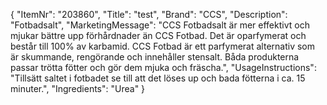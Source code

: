 {
  "ItemNr": "203860",
  "Title": "test",
  "Brand": "CCS",
  "Description": "Fotbadsalt",
  "MarketingMessage": "CCS Fotbadsalt är mer effektivt och mjukar bättre upp förhårdnader än CCS Fotbad. Det är oparfymerat och består till 100% av karbamid. CCS Fotbad är ett parfymerat alternativ som är skummande, rengörande och innehåller stensalt. Båda produkterna passar trötta fötter och gör dem mjuka och fräscha.",
  "UsageInstructions": "Tillsätt saltet i fotbadet se till att det löses up och bada fötterna i ca. 15 minuter.",
  "Ingredients": "Urea"
}